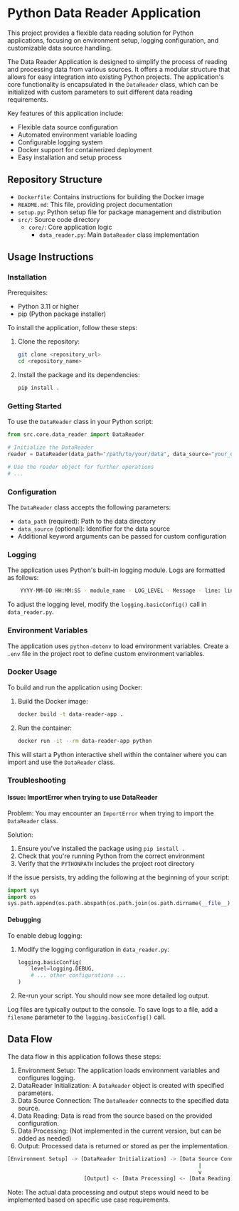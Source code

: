 # Python Data Reader Application

This project provides a flexible data reading solution for Python applications, focusing on environment setup, logging configuration, and customizable data source handling.

The Data Reader Application is designed to simplify the process of reading and processing data from various sources. It offers a modular structure that allows for easy integration into existing Python projects. The application's core functionality is encapsulated in the `DataReader` class, which can be initialized with custom parameters to suit different data reading requirements.

Key features of this application include:

- Flexible data source configuration
- Automated environment variable loading
- Configurable logging system
- Docker support for containerized deployment
- Easy installation and setup process

## Repository Structure

- `Dockerfile`: Contains instructions for building the Docker image
- `README.md`: This file, providing project documentation
- `setup.py`: Python setup file for package management and distribution
- `src/`: Source code directory
  - `core/`: Core application logic
    - `data_reader.py`: Main `DataReader` class implementation

## Usage Instructions

### Installation

Prerequisites:

- Python 3.11 or higher
- pip (Python package installer)

To install the application, follow these steps:

1. Clone the repository:

   ```bash
   git clone <repository_url>
   cd <repository_name>
   ```

2. Install the package and its dependencies:

   ```bash
   pip install .
   ```

### Getting Started

To use the `DataReader` class in your Python script:

```python
from src.core.data_reader import DataReader

# Initialize the DataReader
reader = DataReader(data_path="/path/to/your/data", data_source="your_data_source")

# Use the reader object for further operations
# ...
```

### Configuration

The `DataReader` class accepts the following parameters:

- `data_path` (required): Path to the data directory
- `data_source` (optional): Identifier for the data source
- Additional keyword arguments can be passed for custom configuration

### Logging

The application uses Python's built-in logging module. Logs are formatted as follows:

```bash
    YYYY-MM-DD HH:MM:SS - module_name - LOG_LEVEL - Message - line: line_number
```

To adjust the logging level, modify the `logging.basicConfig()` call in `data_reader.py`.

### Environment Variables

The application uses `python-dotenv` to load environment variables. Create a `.env` file in the project root to define custom environment variables.

### Docker Usage

To build and run the application using Docker:

1. Build the Docker image:

   ```bash
   docker build -t data-reader-app .
   ```

2. Run the container:

   ```bash
   docker run -it --rm data-reader-app python
   ```

This will start a Python interactive shell within the container where you can import and use the `DataReader` class.

### Troubleshooting

#### Issue: ImportError when trying to use DataReader

Problem: You may encounter an `ImportError` when trying to import the `DataReader` class.

Solution:

1. Ensure you've installed the package using `pip install .`
2. Check that you're running Python from the correct environment
3. Verify that the `PYTHONPATH` includes the project root directory

If the issue persists, try adding the following at the beginning of your script:

```python
import sys
import os
sys.path.append(os.path.abspath(os.path.join(os.path.dirname(__file__), '..')))
```

#### Debugging

To enable debug logging:

1. Modify the logging configuration in `data_reader.py`:

   ```python
   logging.basicConfig(
       level=logging.DEBUG,
       # ... other configurations ...
   )
   ```

2. Re-run your script. You should now see more detailed log output.

Log files are typically output to the console. To save logs to a file, add a `filename` parameter to the `logging.basicConfig()` call.

## Data Flow

The data flow in this application follows these steps:

1. Environment Setup: The application loads environment variables and configures logging.
2. DataReader Initialization: A `DataReader` object is created with specified parameters.
3. Data Source Connection: The `DataReader` connects to the specified data source.
4. Data Reading: Data is read from the source based on the provided configuration.
5. Data Processing: (Not implemented in the current version, but can be added as needed)
6. Output: Processed data is returned or stored as per the implementation.

```bash
[Environment Setup] -> [DataReader Initialization] -> [Data Source Connection]
                                                            |
                                                            v
                        [Output] <- [Data Processing] <- [Data Reading]
```

Note: The actual data processing and output steps would need to be implemented based on specific use case requirements.
